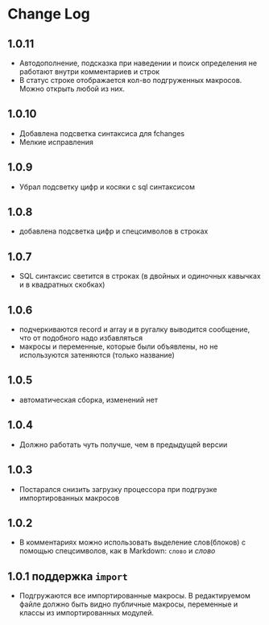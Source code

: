 # Change Log

## 1.0.11
- Автодополнение, подсказка при наведении и поиск определения не работают внутри комментариев и строк
- В статус строке отображается кол-во подгруженных макросов. Можно открыть любой из них.

## 1.0.10
- Добавлена подсветка синтаксиса для fchanges
- Мелкие исправления

## 1.0.9
- Убрал подсветку цифр и косяки с sql синтаксисом

## 1.0.8
- добавлена подсветка цифр и спецсимволов в строках

## 1.0.7
- SQL синтаксис светится в строках (в двойных и одиночных кавычках и в квадратных скобках)

## 1.0.6
- подчеркиваются record и array и в ругалку выводится сообщение, что от подобного надо избавляться
- макросы и переменные, которые были объявлены, но не используются затеняются (только название)

## 1.0.5
- автоматическая сборка, изменений нет

## 1.0.4
- Должно работать чуть получше, чем в предыдущей версии

## 1.0.3
- Постарался снизить загрузку процессора при подгрузке импортированных макросов

## 1.0.2
- В комментариях можно использовать выделение слов(блоков) с помощью спецсимволов, как в Markdown: `слово` и _слово_

## 1.0.1 поддержка ```import```
- Подгружаются все импортированные макросы. В редактируемом файле должно быть видно публичные макросы, переменные и классы из импортированных модулей.
